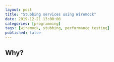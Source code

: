 ```yaml
---
layout: post
title: "Stubbing services using Wiremock"
date: 2019-12-21 13:00:00
categories: [programming]
tags: [wiremock, stubbing, performance testing]
published: false
---
```


## Why?


